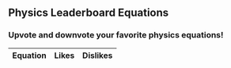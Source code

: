 <head>
	<script src="https://ajax.googleapis.com/ajax/libs/jquery/3.6.1/jquery.min.js"></script>
</head>

## Physics Leaderboard Equations 
<h3>Upvote and downvote your favorite physics equations!</h3>
<table>
  <thead>
  <tr>
    <th>Equation</th>
    <th>Likes</th>
    <th>Dislikes</th>
  </tr>
  </thead>
  <tbody id="result">
    <!-- javascript generated data -->
  </tbody>
</table>

</html>

<!-- Script is layed out in a sequence (without a function) and will execute when page is loaded -->
<script>

  var ip = location.host;
  console.log(ip);

  // prepare HTML defined "result" container for new output
  const resultContainer = document.getElementById("result");

  // keys for equation reactions
  const LIKE = "like";
  const DISLIKE = "dislike";

  // prepare fetch urls
  // const url = "https://flask.nighthawkcodingsociety.com/api/equations";
  const url = "https://hetvitrivedi.tk/api/physics";
  const get_url = url +"/";
  const like_url = url + "/like/";  // haha reaction
  const dislike_url = url + "/dislike/";  // DISLIKE reaction

  // prepare fetch GET options
  const options = {
    method: 'GET', // *GET, POST, PUT, DELETE, etc.
    mode: 'cors', // no-cors, *cors, same-origin
    cache: 'default', // *default, no-cache, reload, force-cache, only-if-cached
    credentials: 'same-origin', // include, same-origin, omit
    headers: {
      'Content-Type': 'application/json'
      // 'Content-Type': 'application/x-www-form-urlencoded',
    },
  };
  // prepare fetch PUT options, clones with JS Spread Operator (...)
  const put_options = {...options, method: 'PUT'}; // clones and replaces method

  // fetch the API
  fetch(get_url, options)
    // response is a RESTful "promise" on any successful fetch
    .then(response => {
      // check for response errors
      if (response.status !== 200) {
          error('GET API response failure: ' + response.status);
          return;
      }
      // valid response will have JSON data
      response.json().then(data => {
          console.log(data);
          for (const row of data) {
            // make "tr element" for each "row of data"
            const tr = document.createElement("tr");
            
            // td for equation cell
            const equation = document.createElement("td");
              equation.innerHTML = row.id + ". " + row.equation;  // add fetched data to innerHTML

            // td for like cell with onclick actions
            const like = document.createElement("td");
              const like_but = document.createElement('button');
              like_but.id = LIKE+row.id   // establishes a LIKE JS id for cell
              like_but.innerHTML = row.like;  // add fetched "like count" to innerHTML
              like_but.onclick = function () {
                // onclick function call with "like parameters"
                reaction(LIKE, like_url+row.id, like_but.id);  
              };
              like.appendChild(like_but);  // add "like button" to like cell

            // td for DISLIKE cell with onclick actions
            const dislike = document.createElement("td");
              const dislike_but = document.createElement('button');
              dislike_but.id = DISLIKE+row.id  // establishes a DISLIKE JS id for cell
              dislike_but.innerHTML = row.dislike;  // add fetched "dislike count" to innerHTML
              dislike_but.onclick = function () {
                // onclick function call with "jeer parameters"
                reaction(DISLIKE, dislike_url+row.id, dislike_but.id);  
              };
              dislike.appendChild(dislike_but);  // add "dislike button" to dislike cell
             
            // this builds ALL td's (cells) into tr (row) element
            tr.appendChild(equation);
            tr.appendChild(like);
            tr.appendChild(dislike);

            // this adds all the tr (row) work above to the HTML "result" container
            resultContainer.appendChild(tr);
          }
      })
  })
  // catch fetch errors (ie Nginx ACCESS to server blocked)
  .catch(err => {
    error(err + " " + get_url);
  });

  // Reaction function to likes or jeers user actions
  function reaction(type, put_url, elemID) {

    // fetch the API
    fetch(put_url, put_options)
    // response is a RESTful "promise" on any successful fetch
    .then(response => {
      // check for response errors
      if (response.status !== 200) {
          error("PUT API response failure: " + response.status)
          return;  // api failure
      }
      // valid response will have JSON data
      response.json().then(data => {
          console.log(data);
          // Likes or Jeers updated/incremented
          if (type === LIKE) // like data element
            document.getElementById(elemID).innerHTML = data.like;  // fetched like data assigned to like Document Object Model (DOM)
          else if (type === DISLIKE) // jeer data element
            document.getElementById(elemID).innerHTML = data.dislike;  // fetched dislike data assigned to dislike Document Object Model (DOM)
          else
            error("unknown type: " + type);  // should never occur
      })
    })
    // catch fetch errors (ie Nginx ACCESS to server blocked)
    .catch(err => {
      error(err + " " + put_url);
    });
    
  }

  // Something went wrong with actions or responses
  function error(err) {
    // log as Error in console
    console.error(err);
    // append error to resultContainer
    const tr = document.createElement("tr");
    const td = document.createElement("td");
    td.innerHTML = err;
    tr.appendChild(td);
    resultContainer.appendChild(tr);
  }

</script>